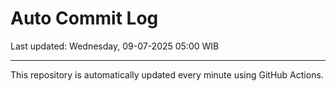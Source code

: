 # Auto Commit Log

Last updated: Wednesday, 09-07-2025 05:00 WIB

---

This repository is automatically updated every minute using GitHub Actions.
